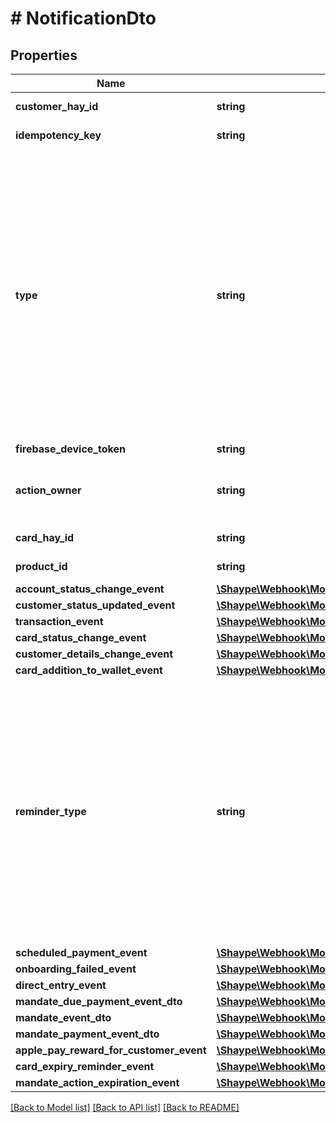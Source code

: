 # # NotificationDto

## Properties

Name | Type | Description | Notes
------------ | ------------- | ------------- | -------------
**customer_hay_id** | **string** | Unique identifier (UUID) of the customer associated with the notification |
**idempotency_key** | **string** | Idempotency key (UUID) to uniquely represent this request and prevent duplication. |
**type** | **string** | The type of the notification event - one of:  * **ACCOUNT_STATUS_CHANGE**: The status of an account has changed  * **APPLE_PAY_REWARD_FOR_CUSTOMER**: Apple Pay reward reminder  * **CARD_ADDED_TO_WALLET**: Card has been added to a device wallet  * **CARD_STATUS_CHANGE**: The status of a card has changed  * **CUSTOMER_DETAILS_CHANGE**: Customer&#39;s personal details have been updated  * **CUSTOMER_STATUS_UPDATED**: Customer&#39;s status has been updated  * **ONBOARDING_PASSED**: Customer onboarding completed successfully  * **ONBOARDING_FAILED**: Customer onboarding failed  * **REMINDER**: A reminder  * **SCHEDULED_PAYMENT**: Scheduled payment creation notification  * **TRANSACTION**: Transaction notification  * **DIRECT_ENTRY**: Direct Entry notification  * **MANDATE**: Mandate notification  * **MANDATE_DUE_PAYMENT**: Mandate due payment notification  * **MANDATE_PAYMENT**: Mandate payment notification  * **MANDATE_ACTION_EXPIRATION**: Mandate action expiration notification |
**firebase_device_token** | **string** | Firebase token of the customer&#39;s device | [optional]
**action_owner** | **string** | The party responsible for the triggering of an action resulting in a notification event. Possible values:  * **CLIENT**: Client executed an action which triggered the event.  * **PLATFORM**: Shaype executed an action which triggered the event. | [optional]
**card_hay_id** | **string** | Unique identifier (UUID) of the Card associated with the event | [optional]
**product_id** | **string** | Unique identifier (UUID) of the Product of the account associated with the event | [optional]
**account_status_change_event** | [**\Shaype\Webhook\Model\AccountStatusChangeEventDto**](AccountStatusChangeEventDto.md) |  | [optional]
**customer_status_updated_event** | [**\Shaype\Webhook\Model\CustomerStatusUpdatedEventDto**](CustomerStatusUpdatedEventDto.md) |  | [optional]
**transaction_event** | [**\Shaype\Webhook\Model\TransactionEventDto**](TransactionEventDto.md) |  | [optional]
**card_status_change_event** | [**\Shaype\Webhook\Model\CardStatusChangeEventDto**](CardStatusChangeEventDto.md) |  | [optional]
**customer_details_change_event** | [**\Shaype\Webhook\Model\CustomerDetailsChangeEventDto**](CustomerDetailsChangeEventDto.md) |  | [optional]
**card_addition_to_wallet_event** | [**\Shaype\Webhook\Model\CardAdditionToWalletEventDto**](CardAdditionToWalletEventDto.md) |  | [optional]
**reminder_type** | **string** | Type of the **Reminder** event; provided when the type is &#x60;REMINDER&#x60;. Possible values:  * **REMINDER_TO_COMPLETE_FUNDING**  * **REMINDER_TO_PROVISION_DIGITAL_CARD**  * **REMINDER_TO_TRANSACT**  * **APPLE_PAY_REMINDER_24_HRS**  * **APPLE_PAY_REMINDER_7_DAYS**  * **APPLE_PAY_SPEND_REMINDER_7_DAYS**  * **APPLE_PAY_SPEND_REMINDER_14_DAYS**  * **APPLE_PAY_ADD_TO_WALLET_REMINDER_30_DAYS**  * **APPLE_PAY_ADD_TO_WALLET_REMINDER_60_DAYS**  * **APPLE_PAY_ADD_TO_WALLET_REMINDER_90_DAYS**  * **GOOGLE_PAY_24_HRS_PARTIAL_PROVISIONING**  * **GOOGLE_PAY_7_DAYS_PARTIAL_PROVISIONING**  * **GOOGLE_PAY_7_DAYS_SPEND_REMINDER**  * **GOOGLE_PAY_14_DAYS_SPEND_REMINDER**  * **CARD_EXPIRY_MONTH_REMINDER**  * **CARD_EXPIRY_2_WEEK_REMINDER**  * **CARD_EXPIRY_DAY_REMINDER** | [optional]
**scheduled_payment_event** | [**\Shaype\Webhook\Model\ScheduledPaymentEventDto**](ScheduledPaymentEventDto.md) |  | [optional]
**onboarding_failed_event** | [**\Shaype\Webhook\Model\OnboardingFailedEventDto**](OnboardingFailedEventDto.md) |  | [optional]
**direct_entry_event** | [**\Shaype\Webhook\Model\DirectEntryEventDto**](DirectEntryEventDto.md) |  | [optional]
**mandate_due_payment_event_dto** | [**\Shaype\Webhook\Model\MandateDuePaymentEventDto**](MandateDuePaymentEventDto.md) |  | [optional]
**mandate_event_dto** | [**\Shaype\Webhook\Model\MandateEventDto**](MandateEventDto.md) |  | [optional]
**mandate_payment_event_dto** | [**\Shaype\Webhook\Model\MandatePaymentEventDto**](MandatePaymentEventDto.md) |  | [optional]
**apple_pay_reward_for_customer_event** | [**\Shaype\Webhook\Model\ApplePayRewardForCustomerEventDto**](ApplePayRewardForCustomerEventDto.md) |  | [optional]
**card_expiry_reminder_event** | [**\Shaype\Webhook\Model\CardExpiryReminderEventDto**](CardExpiryReminderEventDto.md) |  | [optional]
**mandate_action_expiration_event** | [**\Shaype\Webhook\Model\MandateActionExpirationEventDto**](MandateActionExpirationEventDto.md) |  | [optional]

[[Back to Model list]](../../README.md#models) [[Back to API list]](../../README.md#endpoints) [[Back to README]](../../README.md)
